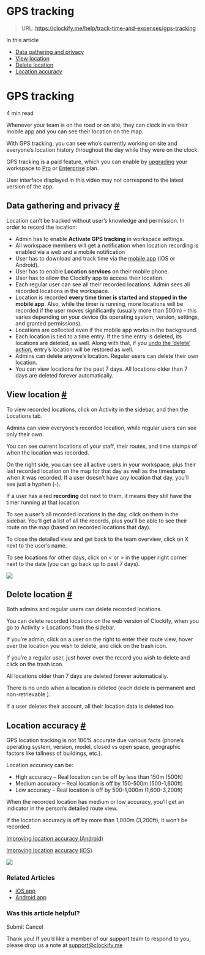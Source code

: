 # GPS tracking

> URL: https://clockify.me/help/track-time-and-expenses/gps-tracking

In this article

* [Data gathering and privacy](#data-gathering-and-privacy)
* [View location](#view-location)
* [Delete location](#delete-location)
* [Location accuracy](#location-accuracy)

# GPS tracking

4 min read

Whenever your team is on the road or on site, they can clock in via their mobile app and you can see their location on the map.

With GPS tracking, you can see who’s currently working on site and everyone’s location history throughout the day while they were on the clock.

GPS tracking is a paid feature, which you can enable by [upgrading](https://clockify.me/pricing) your workspace to [Pro](https://clockify.me/help/administration/subscription-plans#pro) or [Enterprise](https://clockify.me/help/administration/subscription-plans#enterprise) plan.

User interface displayed in this video may not correspond to the latest version of the app.

## Data gathering and privacy [#](#data-gathering-and-privacy)

Location can’t be tracked without user’s knowledge and permission. In order to record the location:

* Admin has to enable **Activate GPS tracking** in workspace settings.
* All workspace members will get a notification when location recording is enabled via a web and a mobile notification
* User has to download and track time via the [mobile app](https://clockify.me/apps) (iOS or Android).
* User has to enable **Location services** on their mobile phone.
* User has to allow the Clockify app to access their location.
* Each regular user can see all their recorded locations. Admin sees all recorded locations in the workspace.
* Location is recorded **every time timer is started and stopped in the mobile app**. Also, while the timer is running, more locations will be recorded if the user moves significantly (usually more than 500m) – this varies depending on your device (its operating system, version, settings, and granted permissions).
* Locations are collected even if the mobile app works in the background.
* Each location is tied to a time entry. If the time entry is deleted, its locations are deleted, as well. Along with that, if you [undo the ‘delete’ action](https://clockify.me/help/track-time-and-expenses/editing-time-entries#undo-delete-action), entry’s location will be restored as well.
* Admins can delete anyone’s location. Regular users can delete their own location.
* You can view locations for the past 7 days. All locations older than 7 days are deleted forever automatically.

## View location [#](#view-location)

To view recorded locations, click on Activity in the sidebar, and then the Locations tab.

Admins can view everyone’s recorded location, while regular users can see only their own.

You can see current locations of your staff, their routes, and time stamps of when the location was recorded.

On the right side, you can see all active users in your workspace, plus their last recorded location on the map for that day as well as the timestamp when it was recorded. If a user doesn’t have any location that day, you’ll see just a hyphen (-).

If a user has a red **recording** dot next to them, it means they still have the timer running at that location.

To see a user’s all recorded locations in the day, click on them in the sidebar. You’ll get a list of all the records, plus you’ll be able to see their route on the map (based on recorded locations that day).

To close the detailed view and get back to the team overview, click on X next to the user’s name.

To see locations for other days, click on < or > in the upper right corner next to the date (you can go back up to past 7 days).

![](https://clockify.me/help/wp-content/uploads/2020/10/Group-2610049.png)

## Delete location [#](#delete-location)

Both admins and regular users can delete recorded locations.

You can delete recorded locations on the web version of Clockify, when you go to Activity > Locations from the sidebar.

If you’re admin, click on a user on the right to enter their route view, hover over the location you wish to delete, and click on the trash icon.

If you’re a regular user, just hover over the record you wish to delete and click on the trash icon.

All locations older than 7 days are deleted forever automatically.

There is no undo when a location is deleted (each delete is permanent and non-retrievable.).

If a user deletes their account, all their location data is deleted too.

## Location accuracy [#](#location-accuracy)

GPS location tracking is not 100% accurate due various facts (phone’s operating system, version, model, closed vs open space, geographic factors like tallness of buildings, etc.).

Location accuracy can be:

* High accuracy – Real location can be off by less than 150m (500ft)
* Medium accuracy – Real location is off by 150-500m (500-1,600ft)
* Low accuracy – Real location is off by 500-1,000m (1,600-3,200ft)

When the recorded location has medium or low accuracy, you’ll get an indicator in the person’s detailed route view.

If the location accuracy is off by more than 1,000m (3,200ft), it won’t be recorded.

[Improving location accuracy (Android)](https://support.google.com/maps/answer/2839911?co=GENIE.Platform%3DAndroid&hl=en)

[Improving location](https://support.google.com/maps/answer/2839911?co=GENIE.Platform%3DAndroid&hl=en) [accuracy](https://support.apple.com/en-us/HT203033) [(iOS)](https://support.google.com/maps/answer/2839911?co=GENIE.Platform%3DAndroid&hl=en)

![](https://clockify.me/help/wp-content/uploads/2020/10/gps_modified_and_updated.png)

### Related Articles

* [iOS app](https://clockify.me/help/apps/iphone-app)
* [Android app](https://clockify.me/help/apps/android-app)

### Was this article helpful?

Submit
Cancel

Thank you! If you’d like a member of our support team to respond to you, please drop us a note at support@clockify.me